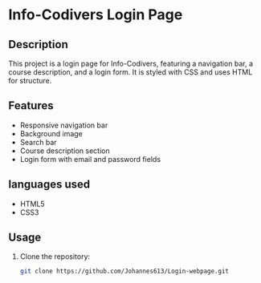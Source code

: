 # Info-Codivers Login Page

## Description
This project is a login page for Info-Codivers, featuring a navigation bar, a course description, and a login form. It is styled with CSS and uses HTML for structure.

## Features
- Responsive navigation bar
- Background image
- Search bar
- Course description section
- Login form with email and password fields

## languages used
- HTML5
- CSS3

## Usage
1. Clone the repository:
   ```sh
   git clone https://github.com/Johannes613/Login-webpage.git

